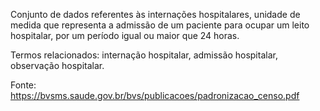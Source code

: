 Conjunto de dados referentes às internações hospitalares, unidade de medida que representa a admissão de um paciente para ocupar um leito hospitalar, por um período igual ou maior que 24 horas.

Termos relacionados: internação hospitalar, admissão hospitalar, observação hospitalar.

Fonte: https://bvsms.saude.gov.br/bvs/publicacoes/padronizacao_censo.pdf
